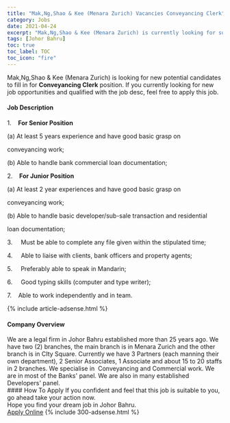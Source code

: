 ```yaml
---
title: "Mak,Ng,Shao & Kee (Menara Zurich) Vacancies Conveyancing Clerk" 
category: Jobs 
date: 2021-04-24 
excerpt: "Mak,Ng,Shao & Kee (Menara Zurich) is currently looking for suitable person to fill in the Conveyancing Clerk which based in Johor Bahru" 
tags: [Johor Bahru] 
toc: true 
toc_label: TOC 
toc_icon: "fire" 
--- 
```


<p>Mak,Ng,Shao & Kee (Menara Zurich) is looking for new potential candidates to fill in for <b>Conveyancing Clerk</b> position. If you currently looking for new job opportunities and qualified with the job desc, feel free to apply this job.
</p><div><div><h4>Job Description</h4></div><div><div><span><div><p><span>1.&#160;&#160;&#160;&#160;</span><strong>For Senior Position&#160;</strong></p><p><span>(a)&#160;At least 5 years experience and have good basic grasp on</span></p><p><span>conveyancing work;</span></p><p><span>(b) Able to handle bank commercial loan documentation;&#160;&#160;</span></p><p><span>2.&#160;&#160;&#160;&#160;</span><strong>For Junior Position&#160;</strong></p><p><span>(a)&#160;At least 2 year experiences and have good basic grasp on</span></p><p><span>conveyancing work;</span></p><p><span>(b)&#160;Able to handle basic developer/sub-sale transaction and residential</span></p><p><span>loan documentation;</span></p><p><span>3.&#160;&#160;&#160;&#160;&#160;Must be able to complete any file given within the stipulated time;</span></p><p><span>4.&#160;&#160;&#160;&#160;&#160;Able to liaise with clients, bank officers and property agents;</span></p><p><span>5.&#160;&#160;&#160;&#160;&#160;Preferably able to speak in Mandarin;</span></p><p><span>6.&#160;&#160;&#160;&#160;&#160;Good typing skills (computer and type writer);</span></p><p><span>7.&#160;&#160;&#160;&#160;Able to work&#160;independently&#160;and in team.</span></p></div></span></div></div></div> 
{% include article-adsense.html %} 
<div><div><h4>Company Overview</h4></div><div><div><span><div><div>We are a legal firm in Johor Bahru established more than 25 years ago. We have two (2) branches, the main branch is in Menara Zurich and the other branch is in CIty Square. Currently we have 3 Partners (each manning their own department), 2 Senior Associates, 1 Associate and about 15 to 20 staffs in 2 branches. We specialise in&#160; Conveyancing and Commercial work. We are in most of the Banks' panel. We are also in many established Developers' panel.&#160;&#160;</div></div></span></div></div></div> 
#### How To Apply 
If you confident and feel that this job is suitable to you, go ahead take your action now. <br/> 
Hope you find your dream job in Johor Bahru. <br/> 
<a href="https://www.jobstreet.com.my/en/job/conveyancing-clerk-4547229?jobId=jobstreet-my-job-4547229&" class="btn btn--info" target="_blank" rel="nofollow noopenner">Apply Online</a> 
{% include 300-adsense.html %} 